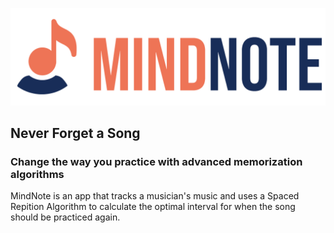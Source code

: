 ![MindNote Logo](https://github.com/Zakkski/MindNote/blob/master/app/assets/images/landing-logo.png)

## __Never Forget a Song__

### Change the way you practice with advanced memorization algorithms

MindNote is an app that tracks a musician's music and uses a Spaced Repition Algorithm to calculate the optimal interval for when the song should be practiced again. 

